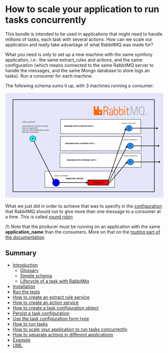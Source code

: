 How to scale your application to run tasks concurrently
=======================================================

This bundle is intended to be used in applications that might need to handle millions of tasks, each task with several actions.
How can we scale our application and really take advantage of what RabbitMQ was made for?

What you need is only to set up a new machine with the same symfony application, i.e.: the same extract_rules and actions, and the same configuration
(which means connected to the same RabbitMQ server to handle the messages, and the same Mongo database to store logs an tasks). Run a consumer for each machine.

The following schema sums it up, with 3 machines running a consumer:

![Scalability](images/scalability.png)

What we just did in order to achieve that was to specify
in the [configuration](https://github.com/IDCI-Consulting/TaskBundle/blob/master/Resources/config/config.yml#L30)
that RabbitMQ should not to give more than one message to a consumer at a time. This is called [round robin](https://en.wikipedia.org/wiki/Round-robin_scheduling)

/!\ Note that the producer must be running on an application with the same **application_name** than the consumers. More on that on the [routing part of the documentation](routing.md)

Summary
-------

- [Introduction](../../README.md#introduction)
    - [Glossary](../../README.md#glossary)
    - [Simple schema](../../README.md#simple-schema)
    - [Lifecycle of a task with RabbitMq](../../README.md#lifecycle-of-a-task-with-rabbitmq)
- [Installation](../../README.md#installation)
- [Run the tests](../../README.md#run-the-tests)
- [How to create an extract rule service](how_to_create_extract_rule_service.md)
- [How to create an action service](how_to_create_action_service.md)
- [How to create a task configuration object](how_to_create_task_configuration_object.md)
- [Persist a task configuration](persist_task_configurations.md)
- [Use the task configuration form type](editors.md)
- [How to run tasks](how_to_run_tasks.md)
- [How to scale your application to run tasks concurrently](scalability.md)
- [How to separate actions in different applications](routing.md)
- [Example](example.md)
- [UML](uml.md)
